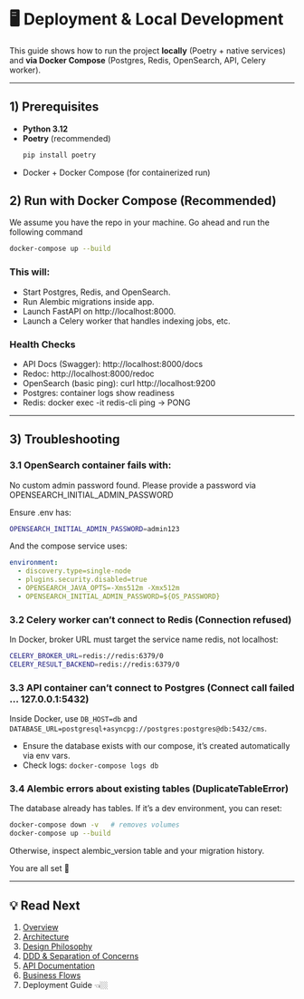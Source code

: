 # 🖥️ Deployment & Local Development

This guide shows how to run the project **locally** (Poetry + native services) and **via Docker Compose** (Postgres, Redis, OpenSearch, API, Celery worker).

---

## 1) Prerequisites

- **Python 3.12**
- **Poetry** (recommended)  
  ```bash
  pip install poetry
  ```
- Docker + Docker Compose (for containerized run)

## 2) Run with Docker Compose (Recommended)

We assume you have the repo in your machine.
Go ahead and run the following command

```bash
docker-compose up --build
```

### This will:
- Start Postgres, Redis, and OpenSearch.
- Run Alembic migrations inside app.
- Launch FastAPI on http://localhost:8000.
- Launch a Celery worker that handles indexing jobs, etc.

### Health Checks
- API Docs (Swagger): http://localhost:8000/docs
- Redoc: http://localhost:8000/redoc
- OpenSearch (basic ping): curl http://localhost:9200
- Postgres: container logs show readiness
- Redis: docker exec -it <redis-container> redis-cli ping → PONG

---

## 3) Troubleshooting
### 3.1 OpenSearch container fails with:
No custom admin password found. Please provide a password via OPENSEARCH_INITIAL_ADMIN_PASSWORD

Ensure .env has:
```bash 
OPENSEARCH_INITIAL_ADMIN_PASSWORD=admin123
```


And the compose service uses:
```yaml
environment:
  - discovery.type=single-node
  - plugins.security.disabled=true
  - OPENSEARCH_JAVA_OPTS=-Xms512m -Xmx512m
  - OPENSEARCH_INITIAL_ADMIN_PASSWORD=${OS_PASSWORD}
```

### 3.2 Celery worker can’t connect to Redis (Connection refused)

In Docker, broker URL must target the service name redis, not localhost:
```bash
CELERY_BROKER_URL=redis://redis:6379/0
CELERY_RESULT_BACKEND=redis://redis:6379/0
```


### 3.3 API container can’t connect to Postgres (Connect call failed … 127.0.0.1:5432)

Inside Docker, use `DB_HOST=db` and `DATABASE_URL=postgresql+asyncpg://postgres:postgres@db:5432/cms`.

- Ensure the database exists with our compose, it’s created automatically via env vars.
- Check logs: `docker-compose logs db`

### 3.4 Alembic errors about existing tables (DuplicateTableError)

The database already has tables. If it’s a dev environment, you can reset:
```bash
docker-compose down -v   # removes volumes
docker-compose up --build
```

Otherwise, inspect alembic_version table and your migration history.

You are all set 🎉

---

## 💡 Read Next
1. [Overview](00-Overview.md)
2. [Architecture](01-Architecture.md)
3. [Design Philosophy](02-Design-Philosophy.md)
4. [DDD & Separation of Concerns](03-DDD-and-Separation-of-Concerns.md)
5. [API Documentation](04-API-Documentation.md) 
6. [Business Flows](05-Business-Flows.md)
7. Deployment Guide 👈🏼
 